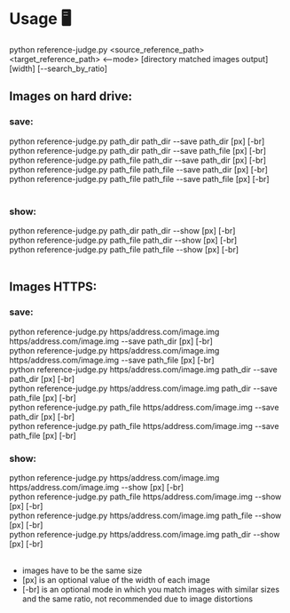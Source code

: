 # Usage 🖥

python reference-judge.py &lt;source_reference_path&gt; &lt;target_reference_path&gt; <--mode> [directory matched images output] [width] [--search_by_ratio]

## Images on hard drive:

### save:

python reference-judge.py path_dir path_dir --save path_dir [px] [-br]<br/>
python reference-judge.py path_dir path_dir --save path_file [px] [-br]<br/>
python reference-judge.py path_file path_dir --save path_dir [px] [-br]<br/>
python reference-judge.py path_file path_file --save path_dir [px] [-br]<br/>
python reference-judge.py path_file path_file --save path_file [px] [-br]<br/>
<br/>

### show:

python reference-judge.py path_dir path_dir --show [px] [-br]<br/>
python reference-judge.py path_file path_dir --show [px] [-br]<br/>
python reference-judge.py path_file path_file --show [px] [-br]<br/>
<br/>

## Images HTTPS:

### save:

python reference-judge.py https/address.com/image.img https/address.com/image.img --save path_dir [px] [-br]<br/>
python reference-judge.py https/address.com/image.img https/address.com/image.img --save path_file [px] [-br]<br/>
python reference-judge.py https/address.com/image.img path_dir --save path_dir [px] [-br]<br/>
python reference-judge.py https/address.com/image.img path_dir --save path_file [px] [-br]<br/>
python reference-judge.py path_file https/address.com/image.img --save path_dir [px] [-br]<br/>
python reference-judge.py path_file https/address.com/image.img --save path_file [px] [-br]

### show:

python reference-judge.py https/address.com/image.img https/address.com/image.img --show [px] [-br]<br/>
python reference-judge.py path_file https/address.com/image.img --show [px] [-br]<br/>
python reference-judge.py https/address.com/image.img path_file --show [px] [-br]<br/>
python reference-judge.py https/address.com/image.img path_dir --show [px] [-br]<br/>
<br/>

- images have to be the same size<br/>
- [px] is an optional value of the width of each image
- [-br] is an optional mode in which you match images with similar sizes and the same ratio, not recommended due to image distortions
